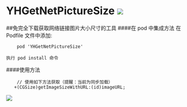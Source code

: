 # YHGetNetPictureSize ![](http://pfile.cn/px0r3c)
##免完全下载获取网络链接图片大小尺寸的工具
####在 pod 中集成方法
	在 Podfile 文件中添加:

		pod 'YHGetNetPictureSize'
	
	执行 pod install 命令
####使用方法

```
	// 使用如下方法获取（提醒：当前为同步加载）
   +(CGSize)getImageSizeWithURL:(id)imageURL;
```

![](http://pfile.cn/rmye0j)